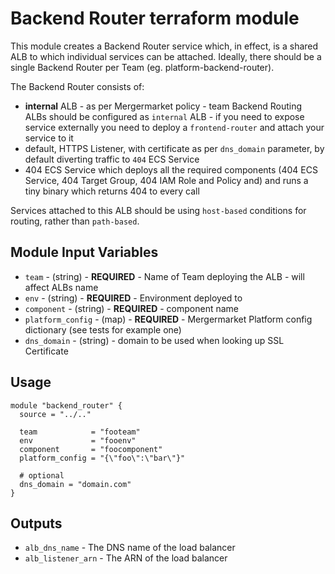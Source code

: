 Backend Router terraform module
===============================

This module creates a Backend Router service which, in effect, is a shared ALB to which individual services can be attached.
Ideally, there should be a single Backend Router per Team (eg. platform-backend-router).

The Backend Router consists of:
- **internal** ALB - as per Mergermarket policy - team Backend Routing ALBs should be configured as `internal` ALB - if you need to expose service externally you need to deploy a `frontend-router` and attach your service to it
- default, HTTPS Listener, with certificate as per `dns_domain` parameter, by default diverting traffic to `404` ECS Service
- 404 ECS Service which deploys all the required components (404 ECS Service, 404 Target Group, 404 IAM Role and Policy and) and runs a tiny binary which returns 404 to every call

Services attached to this ALB should be using `host-based` conditions for routing, rather than `path-based`.

Module Input Variables
----------------------

- `team` - (string) - **REQUIRED** - Name of Team deploying the ALB - will affect ALBs name
- `env` - (string) - **REQUIRED** - Environment deployed to
- `component` - (string) - **REQUIRED** - component name
- `platform_config` - (map) - **REQUIRED** - Mergermarket Platform config dictionary (see tests for example one)
- `dns_domain` - (string) - domain to be used when looking up SSL Certificate

Usage
-----
```hcl
module "backend_router" {
  source = "../.."

  team            = "footeam"
  env             = "fooenv"
  component       = "foocomponent"
  platform_config = "{\"foo\":\"bar\"}"

  # optional
  dns_domain = "domain.com"
}
```

Outputs
-------
- `alb_dns_name` - The DNS name of the load balancer
- `alb_listener_arn` - The ARN of the load balancer
